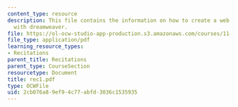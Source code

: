 ```yaml
---
content_type: resource
description: This file contains the information on how to create a web page creation
  with dreamweaver.
file: https://ol-ocw-studio-app-production.s3.amazonaws.com/courses/11-204-planning-communications-and-digital-media-fall-2004/2cb076a89ef94c77abfd3036c1535935_rec1.pdf
file_type: application/pdf
learning_resource_types:
- Recitations
parent_title: Recitations
parent_type: CourseSection
resourcetype: Document
title: rec1.pdf
type: OCWFile
uid: 2cb076a8-9ef9-4c77-abfd-3036c1535935
---
```

